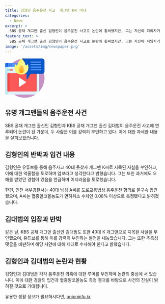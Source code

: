 ```yaml
---
title: 김형인 음주운전 사고  개그맨 K씨 아냐
categories:
  - News
excerpt: >
  SBS 공채 개그맨 출신 김형인이 음주운전 사고로 논란에 휩싸였지만, 그는 자신이 피의자가 아니라며 반박했다. 또한, 이전에도 벌금형을 선고받은 적이 있는데, 같은 날 KBS 공채 개그맨 출신 김대범도 유사한 의혹을 부인했다. 경찰은 음주운전 혐의로 A씨를 입건했고, 이로 인해 차량이 전복되는 등 큰 사고가 발생했지만 A씨는 크게 다치지 않았다.
feature_text: >
  SBS 공채 개그맨 출신 김형인이 음주운전 사고로 논란에 휩싸였지만, 그는 자신이 피의자가 아니라며 반박했다. 또한, 이전에도 벌금형을 선고받은 적이 있는데, 같은 날 KBS 공채 개그맨 출신 김대범도 유사한 의혹을 부인했다. 경찰은 음주운전 혐의로 A씨를 입건했고, 이로 인해 차량이 전복되는 등 큰 사고가 발생했지만 A씨는 크게 다치지 않았다.
image: '/assets/img/newspaper.png'
---
```


<p><img src="/assets/img/news.png" alt="rentncar 속보" /></p>

<h2>유명 개그맨들의 음주운전 사건</h2>

<p data-ke-size="size16">SBS 공채 개그맨 출신인 김형인과 KBS 공채 개그맨 출신 김대범이 음주운전 사고에 연루되어 논란이 된 가운데, 두 사람은 이를 강력히 부인하고 있다. 이에 대한 자세한 내용을 살펴보겠습니다.</p>

<h2>김형인의 반박과 입건 내용</h2>

<p data-ke-size="size16">김형인은 유튜브를 통해 음주사고 40대 웃찾사 개그맨 K씨로 지목된 사실을 부인하고, 이에 대한 억울함을 토로하며 업보라고 생각한다고 밝혔습니다. 그는 또한 과거에도 오해를 받았던 경험이 있음을 언급하며 어지러움을 토로했습니다.</p>

<p data-ke-size="size16">한편, 인천 서부경찰서는 40대 남성 A씨를 도로교통법상 음주운전 혐의로 불구속 입건했으며, A씨는 혈중알코올농도가 면허취소 수치인 0.08% 이상으로 측정됐다고 밝혀졌습니다.</p>

<h2>김대범의 입장과 반박</h2>

<p data-ke-size="size16">같은 날, KBS 공채 개그맨 출신인 김대범도 또한 40대 K 개그맨으로 지목된 사실을 부인했으며, 유튜브를 통해 이를 강력히 부인하는 발언을 내놓았습니다. 그는 또한 추측성 댓글을 비판하며 해당 사안에 대해 제대로 수사해야 한다고 밝혔습니다.</p>

<h2>김형인과 김대범의 논란과 현황</h2>

<p data-ke-size="size16">김형인과 김대범은 각각 음주운전 의혹에 대한 루머를 부인하며 논란의 중심에 서 있습니다. 이에 대한 경찰의 입건과 혈중알코올농도 측정 결과를 바탕으로 사건의 진실이 밝혀질 것으로 기대됩니다.</p>
유용한 생활 정보가 필요하시다면, <a href="https://onioninfo.kr" rel="dofollow">onioninfo.kr</a>


